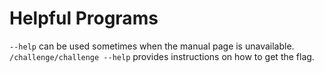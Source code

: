 # Helpful Programs

`--help` can be used sometimes when the manual page is unavailable. `/challenge/challenge --help` provides instructions on how to get the flag.
